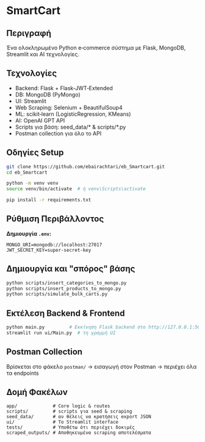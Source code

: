# SmartCart

## Περιγραφή
Ένα ολοκληρωμένο Python e‑commerce σύστημα με Flask, MongoDB, Streamlit και AI τεχνολογίες.

## Τεχνολογίες
- Backend: Flask + Flask‑JWT‑Extended
- DB: MongoDB (PyMongo)
- UI: Streamlit
- Web Scraping: Selenium + BeautifulSoup4
- ML: scikit‑learn (LogisticRegression, KMeans)
- AI: OpenAI GPT API
- Scripts για βάση: seed_data/* & scripts/*.py
- Postman collection για όλο το API

## Οδηγίες Setup

```bash
git clone https://github.com/ebairachtari/eb_Smartcart.git
cd eb_Smartcart

python -m venv venv
source venv/bin/activate  # ή venv\Scripts\activate

pip install -r requirements.txt
````

## Ρύθμιση Περιβάλλοντος

**Δημιουργία `.env`:**

```env
MONGO_URI=mongodb://localhost:27017
JWT_SECRET_KEY=super-secret-key
```

## Δημιουργία και "σπόρος" βάσης

```bash
python scripts/insert_categories_to_mongo.py
python scripts/insert_products_to_mongo.py
python scripts/simulate_bulk_carts.py
```

## Εκτέλεση Backend & Frontend

```bash
python main.py         # Εκκίνηση Flask backend στο http://127.0.0.1:5000
streamlit run ui/Main.py  # τη γραμμή UI
```

## Postman Collection

Βρίσκεται στο φάκελο `postman/` → εισαγωγή στον Postman → περιέχει όλα τα endpoints

## Δομή Φακέλων

```
app/             # Core logic & routes
scripts/         # scripts για seed & scraping
seed_data/       # αν θέλεις να κρατήσεις export JSON
ui/              # Το Streamlit interface
tests/           # Υποθέτω ότι περιέχει δοκιμές
scraped_outputs/ # Αποθηκευμένα scraping αποτελέσματα
```
